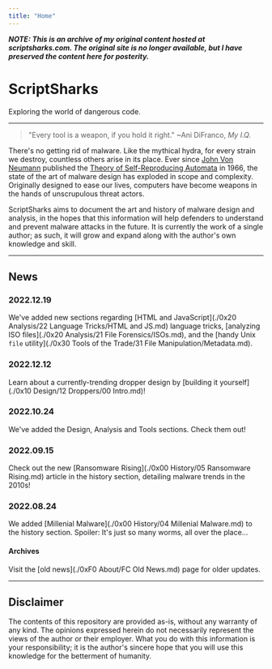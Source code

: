 ```yaml
---
title: "Home"
---
```


_**NOTE: This is an archive of my original content hosted at scriptsharks.com. The original site is no longer available, but I have preserved the content here for posterity.**_

# ScriptSharks

Exploring the world of dangerous code.

***

> "Every tool is a weapon, if you hold it right." ~Ani DiFranco, _My I.Q._

There's no getting rid of malware. Like the mythical hydra, for every strain we destroy, countless others arise in its place. Ever since [John Von Neumann](https://en.wikipedia.org/wiki/John_von_Neumann) published the [Theory of Self-Reproducing Automata](https://cba.mit.edu/events/03.11.ASE/docs/VonNeumann.pdf) in 1966, the state of the art of malware design has exploded in scope and complexity. Originally designed to ease our lives, computers have become weapons in the hands of unscrupulous threat actors.

ScriptSharks aims to document the art and history of malware design and analysis, in the hopes that this information will help defenders to understand and prevent malware attacks in the future. It is currently the work of a single author; as such, it will grow and expand along with the author's own knowledge and skill.

***

## News

### 2022.12.19
We've added new sections regarding [HTML and JavaScript](./0x20 Analysis/22 Language Tricks/HTML and JS.md) language tricks, [analyzing ISO files](./0x20 Analysis/21 File Forensics/ISOs.md), and the [handy Unix `file` utility](./0x30 Tools of the Trade/31 File Manipulation/Metadata.md).

### 2022.12.12

Learn about a currently-trending dropper design by [building it yourself](./0x10 Design/12 Droppers/00 Intro.md)!

### 2022.10.24

We've added the Design, Analysis and Tools sections. Check them out!

### 2022.09.15

Check out the new [Ransomware Rising](./0x00 History/05 Ransomware Rising.md) article in the history section, detailing malware trends in the 2010s!

### 2022.08.24

We added [Millenial Malware](./0x00 History/04 Millenial Malware.md) to the history section. Spoiler: It's just so many worms, all over the place...

#### Archives

Visit the [old news](./0xF0 About/FC Old News.md) page for older updates.

***

## Disclaimer

The contents of this repository are provided as-is, without any warranty of any kind. The opinions expressed herein do not necessarily represent the views of the author or their employer. What you do with this information is your responsibility; it is the author's sincere hope that you will use this knowledge for the betterment of humanity.